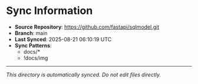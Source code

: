 # Sync Information

- **Source Repository**: https://github.com/fastapi/sqlmodel.git
- **Branch**: main
- **Last Synced**: 2025-08-21 06:10:19 UTC
- **Sync Patterns**:
  - docs/*
  - !docs/img

---
*This directory is automatically synced. Do not edit files directly.*
